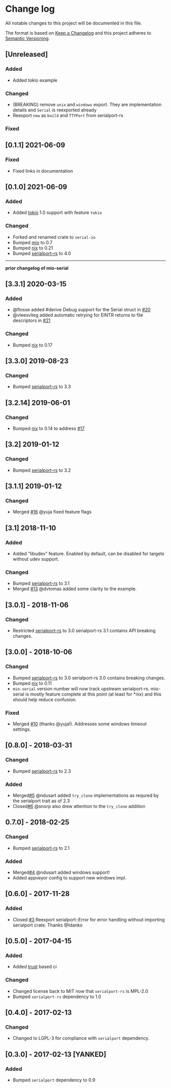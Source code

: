 # Change log

All notable changes to this project will be documented in this file.

The format is based on [Keep a Changelog](http://keepachangelog.com/)
and this project adheres to [Semantic Versioning](http://semver.org/).

## [Unreleased]

### Added

- Added tokio example

### Changed

- (BREAKING) remove `unix` and `windows` export. They are implementation details and `Serial` is reexported already
- Reexport `new` as `build` and `TTYPort` from serialport-rs

### Fixed

## [0.1.1] 2021-06-09

### Fixed

- Fixed links in documentation

## [0.1.0] 2021-06-09

### Added

- Added [tokio](https://github.com/tokio-rs/tokio/) 1.0 support with feature `tokio`

### Changed

- Forked and renamed crate to `serial-io`
- Bumped [mio](https://github.com/tokio-rs/mio) to 0.7
- Bumped [nix](https://github.com/nix-rust/nix) to 0.21
- Bumped [serialport-rs](https://gitlab.com/susurrus/serialport-rs) to 4.0

---

**prior changelog of mio-serial**

## [3.3.1] 2020-03-15

### Added

- @flosse added #derive Debug support for the Serial struct in [#20](https://github.com/berkowski/mio-serial/pull/20)
- @vleesvlieg added automatic retrying for EINTR returns to file descriptors in [#21](https://github.com/berkowski/mio-serial/pull/21)

### Changed

- Bumped [nix](https://github.com/nix-rust/nix) to 0.17

## [3.3.0] 2019-08-23

### Changed

- Bumped [serialport-rs](https://gitlab.com/susurrus/serialport-rs) to 3.3

## [3.2.14] 2019-06-01

### Changed

- Bumped [nix](https://github.com/nix-rust/nix) to 0.14 to address [#17](https://github.com/berkowski/mio-serial/issues/17)

## [3.2] 2019-01-12

### Changed

- Bumped [serialport-rs](https://gitlab.com/susurrus/serialport-rs) to 3.2

## [3.1.1] 2019-01-12

### Changed

- Merged [#16](https://github/berkowski/mio-serial/pull/16) @yuja fixed feature flags

## [3.1] 2018-11-10

### Added

- Added "libudev" feature. Enabled by default, can be disabled for targets without udev support.

### Changed

- Bumped [serialport-rs](https://gitlab.com/susurrus/serialport-rs) to 3.1
- Merged [#13](https://github.com/berkowski/mio-serial/pull/13) @dvtomas added some clarity to the example.

## [3.0.1] - 2018-11-06

### Changed

- Restricted [serialport-rs](https://gitlab.com/susurrus/serialport-rs) to 3.0
  serialport-rs 3.1 contains API breaking changes.

## [3.0.0] - 2018-10-06

### Changed

- Bumped [serialport-rs](https://gitlab.com/susurrus/serialport-rs) to 3.0
  serialport-rs 3.0 contains breaking changes.
- Bumped [nix](https://github.com/nix-rust/nix) to 0.11
- `mio-serial` version number will now track upstream serialport-rs. mio-serial
  is mostly feature complete at this point (at least for \*nix) and this should
  help reduce confusion.

### Fixed

- Merged [#10](https://github.com/berkowski/mio-serial/pull/10) (thanks @yuja!). Addresses some
  windows timeout settings.

## [0.8.0] - 2018-03-31

### Changed

- Bumped [serialport-rs](https://gitlab.com/susurrus/serialport-rs) to 2.3

### Added

- Merged[#5](https://github.com/berkowski/mio-serial/pull/5) @ndusart added `try_clone` implementations as requred
  by the serialport trait as of 2.3
- Closed[#6](https://github.com/berkowski/mio-serial/pull/6) @snorp also drew attention to the `try_clone` addition

## 0.7.0] - 2018-02-25

### Changed

- Bumped [serialport-rs](https://gitlab.com/susurrus/serialport-rs) to 2.1

### Added

- Merged[#4](https://github.com/berkowski/mio-serial/pull/4) @ndusart added windows support!
- Added appveyor config to support new windows impl.

## [0.6.0] - 2017-11-28

### Added

- Closed [#3](https://github.com/berkowski/mio-serial/pull/3) Reexport serialport::Error for error handling without importing serialport crate.
  Thanks @Idanko

## [0.5.0] - 2017-04-15

### Added

- Added [trust](https://github.com/japaric/trust) based ci

### Changed

- Changed license back to MIT now that `serialport-rs` is MPL-2.0
- Bumped `serialport-rs` dependency to 1.0

## [0.4.0] - 2017-02-13

### Changed

- Changed to LGPL-3 for compliance with `serialport` dependency.

## [0.3.0] - 2017-02-13 [YANKED]

### Added

- Bumped `serialport` dependency to 0.9
